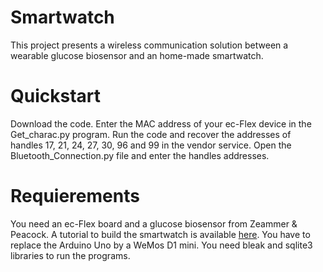# Smartwatch
This project presents a wireless communication solution between a wearable glucose biosensor and an home-made smartwatch.

# Quickstart
Download the code. Enter the MAC address of your ec-Flex device in the Get_charac.py program. Run the code and recover the addresses of handles 17, 21, 24, 27, 30, 96 and 99 in the vendor service. Open the Bluetooth_Connection.py file and enter the handles addresses.

# Requierements
You need an ec-Flex board and a glucose biosensor from Zeammer & Peacock. A tutorial to build the smartwatch is available [here](https://dvic.devinci.fr/tutorial/smartwatch). You have to replace the Arduino Uno by a WeMos D1 mini. You need bleak and sqlite3 libraries to run the programs.  
